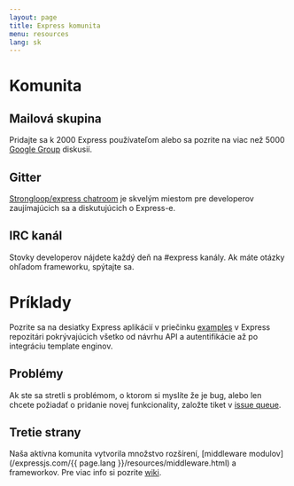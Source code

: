 ```yaml
---
layout: page
title: Express komunita
menu: resources
lang: sk
---
```

<!---
 Copyright (c) 2016 StrongLoop, IBM, and Express Contributors
 License: MIT
-->

# Komunita

## Mailová skupina

Pridajte sa k 2000 Express používateľom alebo sa pozrite na viac než 5000
[Google Group](https://groups.google.com/group/express-js) diskusií.

## Gitter

[Strongloop/express chatroom](https://gitter.im/expressjs/express) je skvelým miestom pre developerov zaujímajúcich sa a diskutujúcich o Express-e.

## IRC kanál

Stovky developerov nájdete každý deň na #express kanály.
Ak máte otázky ohľadom frameworku, spýtajte sa.

# Príklady

Pozrite sa na desiatky Express aplikácií v priečinku [examples](https://github.com/expressjs/express/tree/master/examples)
v Express repozitári pokrývajúcich všetko od návrhu API a autentifikácie až po integráciu template enginov.

## Problémy

Ak ste sa stretli s problémom, o ktorom si myslíte že je bug, alebo len chcete požiadať o pridanie novej funkcionality, založte tiket v [issue queue](https://github.com/expressjs/express/issues).

## Tretie strany

Naša aktívna komunita vytvorila množstvo rozšírení, [middleware modulov](/expressjs.com/{{ page.lang }}/resources/middleware.html) a frameworkov. Pre viac info si pozrite [wiki](https://github.com/expressjs/express/wiki).

